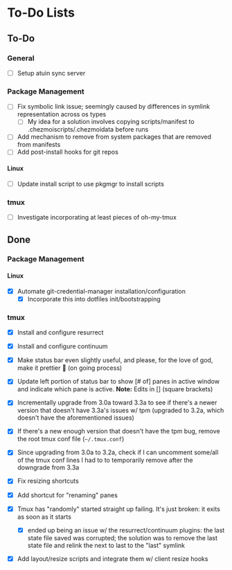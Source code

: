 # To-Do Lists

## To-Do

### General

- [ ] Setup atuin sync server

### Package Management

- [ ] Fix symbolic link issue; seemingly caused by differences in symlink representation across os types
    - [ ] My idea for a solution involves copying scripts/manifest to .chezmoiscripts/.chezmoidata before runs
- [ ] Add mechanism to remove from system packages that are removed from manifests
- [ ] Add post-install hooks for git repos

#### Linux

- [ ] Update install script to use pkgmgr to install scripts

### tmux

- [ ] Investigate incorporating at least pieces of oh-my-tmux

## Done

### Package Management

#### Linux

- [x] Automate git-credential-manager installation/configuration
    - [x] Incorporate this into dotfiles init/bootstrapping

### tmux

- [x] Install and configure resurrect
- [x] Install and configure continuum
- [x] Make status bar even slightly useful, and please, for the love of god, make it prettier 🤬 (on going process)
- [x] Update left portion of status bar to show [# of] panes in active window and indicate which pane is active. **Note:** Edits in [] (square brackets)
- [x] Incrementally upgrade from 3.0a toward 3.3a to see if there's a newer version that doesn't have 3.3a's issues w/ tpm (upgraded to 3.2a, which doesn't have the aforementioned issues)
- [x] If there's a new enough version that doesn't have the tpm bug, remove the root tmux conf file (`~/.tmux.conf`)
- [x] Since upgrading from 3.0a to 3.2a, check if I can uncomment some/all of the tmux conf lines I had to to temporarily remove after the downgrade from 3.3a
- [x] Fix resizing shortcuts
- [x] Add shortcut for "renaming" panes
- [x] Tmux has "randomly" started straight up failing. It's just broken: it exits as soon as it starts
    - [x] ended up being an issue w/ the resurrect/continuum plugins: the last state file saved was corrupted; the solution was to remove the last state file and relink the next to last to the "last" symlink
- [x] Add layout/resize scripts and integrate them w/ client resize hooks

